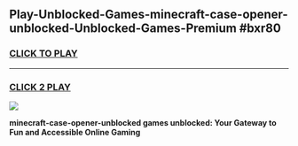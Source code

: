 
## Play-Unblocked-Games-minecraft-case-opener-unblocked-Unblocked-Games-Premium #bxr80
<h3>
<a href="https://premium.freeplayer.one?title=minecraft-case-opener-unblocked&ref=12M">CLICK TO PLAY</a></h3>
<hr>

<h3>
<a href="https://premium.freeplayer.one?title=minecraft-case-opener-unblocked&ref=12M">CLICK 2 PLAY</a>
  
</h3>

<a href="https://premium.freeplayer.one?title=minecraft-case-opener-unblocked&ref=12M"><img src="https://clearcache.store/games.png"></a>


**minecraft-case-opener-unblocked games unblocked: Your Gateway to Fun and Accessible Online Gaming**
